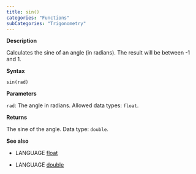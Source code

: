 ```yaml
---
title: sin()
categories: "Functions"
subCategories: "Trigonometry"
---
```


**Description**

Calculates the sine of an angle (in radians). The result will be between
-1 and 1.

**Syntax**

`sin(rad)`

**Parameters**

`rad`: The angle in radians. Allowed data types: `float`.

**Returns**

The sine of the angle. Data type: `double`.

**See also**

-   LANGUAGE [float](../../../variables/data-types/float)

-   LANGUAGE [double](../../../variables/data-types/double)

